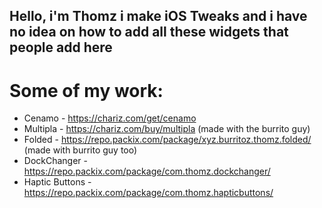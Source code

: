 ## Hello, i'm Thomz i make iOS Tweaks and i have no idea on how to add all these widgets that people add here
# Some of my work:
- Cenamo - https://chariz.com/get/cenamo
- Multipla - https://chariz.com/buy/multipla (made with the burrito guy)
- Folded - https://repo.packix.com/package/xyz.burritoz.thomz.folded/ (made with burrito guy too)
- DockChanger - https://repo.packix.com/package/com.thomz.dockchanger/
- Haptic Buttons - https://repo.packix.com/package/com.thomz.hapticbuttons/

